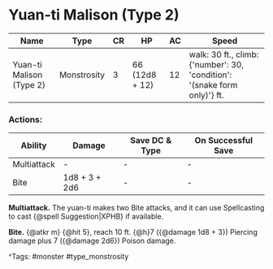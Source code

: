 # Yuan-ti Malison (Type 2)

| Name | Type | CR | HP | AC | Speed |
|------|------|----|----|----|-------|
| Yuan-ti Malison (Type 2) | Monstrosity | 3 | 66 (12d8 + 12) | 12 | walk: 30 ft., climb: {'number': 30, 'condition': '(snake form only)'} ft. |

### Actions:

| Ability | Damage | Save DC & Type | On Successful Save |
|---------|--------|----------------|--------------------|
| Multiattack | - | - | - |
| Bite | 1d8 + 3 + 2d6 | - | - |


**Multiattack.** The yuan-ti makes two Bite attacks, and it can use Spellcasting to cast {@spell Suggestion|XPHB} if available.

**Bite.** {@atkr m} {@hit 5}, reach 10 ft. {@h}7 ({@damage 1d8 + 3}) Piercing damage plus 7 ({@damage 2d6}) Poison damage.

^Tags: #monster #type_monstrosity